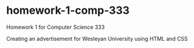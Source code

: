 # homework-1-comp-333
Homework 1 for Computer Science 333

Creating an advertisement for Wesleyan University using HTML and CSS
